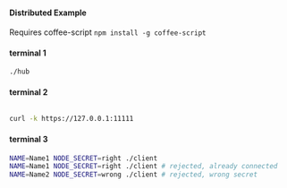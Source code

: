#### Distributed Example

Requires coffee-script `npm install -g coffee-script`

#### terminal 1

```bash
./hub

```

#### terminal 2

```bash

curl -k https://127.0.0.1:11111


```


#### terminal 3

```bash
NAME=Name1 NODE_SECRET=right ./client
NAME=Name1 NODE_SECRET=right ./client # rejected, already connected
NAME=Name2 NODE_SECRET=wrong ./client # rejected, wrong secret
```
